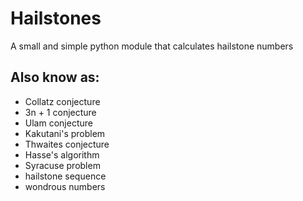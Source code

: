 # Hailstones
A small and simple python module that calculates hailstone numbers

## Also know as:
 - Collatz conjecture
 - 3n + 1 conjecture
 - Ulam conjecture
 - Kakutani's problem
 - Thwaites conjecture
 - Hasse's algorithm
 - Syracuse problem
 - hailstone sequence
 - wondrous numbers
